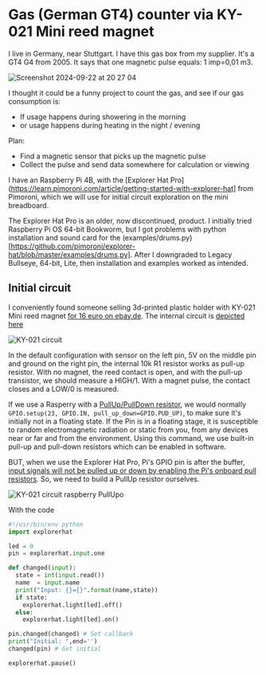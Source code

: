 # Gas (German GT4) counter via KY-021 Mini reed magnet

I live in Germany, near Stuttgart.
I have this gas box from my supplier. It's a GT4 G4 from 2005. It says that one magnetic pulse equals: 1 imp=0,01 m3.


![Screenshot 2024-09-22 at 20 27 04](https://github.com/user-attachments/assets/efbeef47-f8ea-45c7-b602-e2f2553b8e2d)

I thought it could be a funny project to count the gas, and see if our gas consumption is:

* If usage happens during showering in the morning
* or usage happens during heating in the night / evening

Plan:
* Find a magnetic sensor that picks up the magnetic pulse
* Collect the pulse and send data somewhere for calculation or viewing

I have an Raspberry Pi 4B, with the [Explorer Hat Pro](https://learn.pimoroni.com/article/getting-started-with-explorer-hat] from Pimoroni, which we will use for initial circuit
exploration on the mini breadboard. 

The Explorer Hat Pro is an older, now discontinued, product. I initially tried Raspberry Pi OS 64-bit Bookworm, but I got problems with python installation and sound card for the (examples/drums.py)[https://github.com/pimoroni/explorer-hat/blob/master/examples/drums.py]. After I downgraded to Legacy Bullseye, 64-bit, Lite, then installation and examples worked as intended.

## Initial circuit

I conveniently found someone selling 3d-printed plastic holder with KY-021 Mini reed magnet [for 16 euro on ebay.de](https://www.ebay.de/itm/176451806010).
The internal circuit is [depicted here](https://win.adrirobot.it/sensori/37_in_1/KY-021-Mini-magnetic-reed-module.htm) 

![KY-021 circuit](https://win.adrirobot.it/sensori/37_in_1/KY-021-Mini-magnetic-reed-modules/KY-021_Mini_magnetic_reed_module_circuito.jpg)

In the default configuration with sensor on the left pin, 5V on the middle pin and ground on the right pin, the internal 10k R1 resistor works as pull-up resistor. With no magnet, the reed contact is open, and with the pull-up transistor, we should measure a HIGH/1. With a magnet pulse, the contact closes and a LOW/0 is measured.

If we use a Rasperry with a [PullUp/PullDown resistor](https://raspi.tv/2013/rpi-gpio-basics-6-using-inputs-and-outputs-together-with-rpi-gpio-pull-ups-and-pull-downs), we would normally `GPIO.setup(23, GPIO.IN, pull_up_down=GPIO.PUD_UP)`, to make sure it's initially not in a floating state. If the Pin is in a floating stage, it is susceptible to random electromagnetic radiation or static from you, from any devices near or far and from the environment. Using this command, we use built-in pull-up and pull-down resistors which can be enabled in software.

BUT, when we use the Explorer Hat Pro, Pi's GPIO pin is after the buffer, [input signals will not be pulled up or down by enabling the Pi's onboard pull resistors](https://github.com/pimoroni/explorer-hat/blob/master/documentation/Technical-reference.md#inputs-via-sn74lvc125apwr-5v-tolerant-input-buffer).
So, we need to build a PullUp resistor ourselves.

![KY-021 circuit raspberry PullUpo](https://github.com/user-attachments/assets/87dbc3f9-97e2-464a-9ef5-7489603170bb)

With the code 
```python
#!/usr/bin/env python
import explorerhat

led = 0
pin = explorerhat.input.one

def changed(input):
  state = int(input.read())
  name  = input.name
  print("Input: {}={}".format(name,state))
  if state:
    explorerhat.light[led].off()
  else:
    explorerhat.light[led].on()

pin.changed(changed) # Set callback
print("Initial: ",end='')
changed(pin) # Get initial

explorerhat.pause()
```


